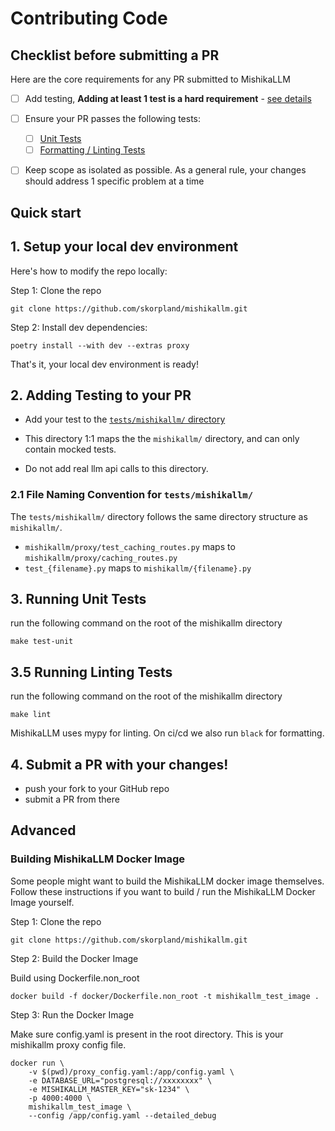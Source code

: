 # Contributing Code

## **Checklist before submitting a PR**

Here are the core requirements for any PR submitted to MishikaLLM


- [ ] Add testing, **Adding at least 1 test is a hard requirement** - [see details](#2-adding-testing-to-your-pr)
- [ ] Ensure your PR passes the following tests:
    - [ ] [Unit Tests](#3-running-unit-tests)
    - [ ] [Formatting / Linting Tests](#35-running-linting-tests)
- [ ] Keep scope as isolated as possible. As a general rule, your changes should address 1 specific problem at a time



## Quick start

## 1. Setup your local dev environment


Here's how to modify the repo locally:

Step 1: Clone the repo

```shell
git clone https://github.com/skorpland/mishikallm.git
```

Step 2: Install dev dependencies:

```shell
poetry install --with dev --extras proxy
```

That's it, your local dev environment is ready!

## 2. Adding Testing to your PR

- Add your test to the [`tests/mishikallm/` directory](https://github.com/skorpland/mishikallm/tree/main/tests/mishikallm)

- This directory 1:1 maps the the `mishikallm/` directory, and can only contain mocked tests.
- Do not add real llm api calls to this directory.

### 2.1 File Naming Convention for `tests/mishikallm/`

The `tests/mishikallm/` directory follows the same directory structure as `mishikallm/`.

- `mishikallm/proxy/test_caching_routes.py` maps to `mishikallm/proxy/caching_routes.py`
- `test_{filename}.py` maps to `mishikallm/{filename}.py`

## 3. Running Unit Tests

run the following command on the root of the mishikallm directory

```shell
make test-unit
```

## 3.5 Running Linting Tests

run the following command on the root of the mishikallm directory

```shell
make lint
```

MishikaLLM uses mypy for linting. On ci/cd we also run `black` for formatting.

## 4. Submit a PR with your changes!

- push your fork to your GitHub repo
- submit a PR from there


## Advanced
### Building MishikaLLM Docker Image 

Some people might want to build the MishikaLLM docker image themselves. Follow these instructions if you want to build / run the MishikaLLM Docker Image yourself.

Step 1: Clone the repo

```shell
git clone https://github.com/skorpland/mishikallm.git
```

Step 2: Build the Docker Image

Build using Dockerfile.non_root

```shell
docker build -f docker/Dockerfile.non_root -t mishikallm_test_image .
```

Step 3: Run the Docker Image

Make sure config.yaml is present in the root directory. This is your mishikallm proxy config file.

```shell
docker run \
    -v $(pwd)/proxy_config.yaml:/app/config.yaml \
    -e DATABASE_URL="postgresql://xxxxxxxx" \
    -e MISHIKALLM_MASTER_KEY="sk-1234" \
    -p 4000:4000 \
    mishikallm_test_image \
    --config /app/config.yaml --detailed_debug
```
